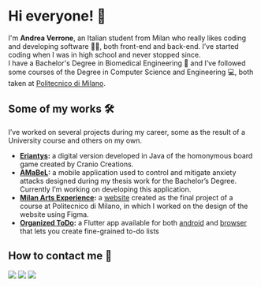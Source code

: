 # Hi everyone! 👋

I'm **Andrea Verrone**, an Italian student from Milan who really likes coding and developing software 👨‍💻, both front-end and back-end. 
I’ve started coding when I was in high school and never stopped since. </br>
I have a Bachelor's Degree in Biomedical Engineering 🦿 and I’ve followed some courses of the Degree in Computer Science and Engineering 💻, both taken at [Politecnico di Milano](https://www.polimi.it/).

## Some of my works 🛠

I’ve worked on several projects during my career, some as the result of a University course and others on my own.
- **[Eriantys](https://github.com/AndreaVerrone/ing-sw-2022-miani-porta-verrone):** a digital version developed in Java of the homonymous board game created by Cranio Creations. 
- **[AMaBeL](https://xd.adobe.com/view/05170fde-40d6-4397-405e-6a045c894ac3-7326/?fullscreen):** a mobile application used to control and mitigate anxiety attacks designed during my thesis work for the Bachelor’s Degree. Currently I’m working on developing this application. 
- **[Milan Arts Experience](https://github.com/francescoaristei/summer-festival):** a [website](https://www.figma.com/proto/BCoIo9kW4qRHjqpCZTGOrF/Web-UI?page-id=27%3A1696&node-id=27%3A1998&viewport=1434%2C-1367%2C0.32&scaling=scale-down-width&starting-point-node-id=27%3A1998) created as the final project of a course at Politecnico di Milano, in which I worked on the design of the website using Figma.
- **[Organized ToDo](https://play.google.com/store/apps/details?id=com.anverapps.organized_todo):** a Flutter app available for both [android](https://play.google.com/store/apps/details?id=com.anverapps.organized_todo) and [browser](https://organized-todo.web.app/) that lets you create fine-grained to-do lists

## How to contact me 📣

<a href="mailto:andrea.verrone@mail.polimi.it"><img src="https://img.shields.io/badge/e‑mail-D14836.svg?style=for-the-badge&logo=GMail&logoColor=white"/></a>
<a href="https://www.instagram.com/andrea_9812/"><img src="https://img.shields.io/badge/instagram-E4405F.svg?style=for-the-badge&logo=instagram&logoColor=white"/></a>
<a href="https://www.linkedin.com/in/andrea-verrone-34b59a26a"><img src="https://img.shields.io/badge/linkedin-0077B5.svg?style=for-the-badge&logo=linkedin&logoColor=white"/></a>
